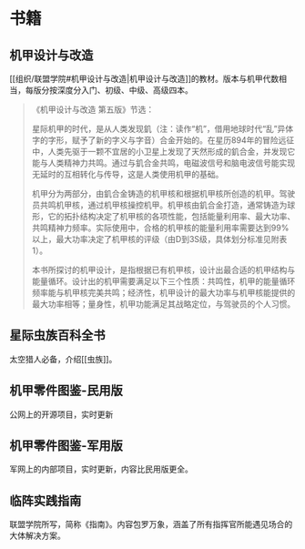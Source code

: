 # 书籍

## 机甲设计与改造

[[组织/联盟学院#机甲设计与改造|机甲设计与改造]]的教材。版本与机甲代数相当，每版分按深度分入门、初级、中级、高级四本。

> 《机甲设计与改造 第五版》节选：
>
> 星际机甲的时代，是从人类发现釠（注：读作“机”，借用地球时代“乱”异体字的字形，赋予了新的字义与字音）合金开始的。在星历894年的冒险远征中，人类先驱于一颗不宜居的小卫星上发现了天然形成的釠合金，并发现它能与人类精神力共鸣。通过与釠合金共鸣，电磁波信号和脑电波信号能实现无延时的互相转化与传导，这是人类使用机甲的基础。
>
> 机甲分为两部分，由釠合金铸造的机甲核和根据机甲核所创造的机甲。驾驶员共鸣机甲核，通过机甲核操控机甲。机甲核由釠合金打造，通常铸造为球形，它的拓扑结构决定了机甲核的各项性能，包括能量利用率、最大功率、共鸣精神力频率。实际使用中，合格的机甲核的能量利用率需要达到99%以上，最大功率决定了机甲核的评级（由D到3S级，具体划分标准见附表1）。
>
> 本书所探讨的机甲设计，是指根据已有机甲核，设计出最合适的机甲结构与能量循环。设计出的机甲需要满足以下三个性质：共鸣性，机甲的能量循环频率能与机甲核完美共鸣；经济性，机甲设计的最大功率与机甲核能提供的最大功率相等；量身性，机甲功能满足其战略定位，与驾驶员的个人习惯。

## 星际虫族百科全书

太空猎人必备，介绍[[虫族]]。

## 机甲零件图鉴-民用版

公网上的开源项目，实时更新

## 机甲零件图鉴-军用版

军网上的内部项目，实时更新，内容比民用版更全。

## 临阵实践指南

联盟学院所写，简称《指南》。内容包罗万象，涵盖了所有指挥官所能遇见场合的大体解决方案。

